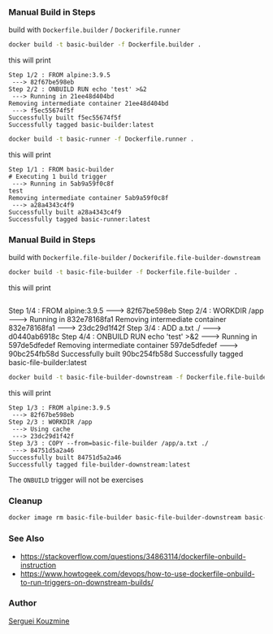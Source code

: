 ### Manual Build in Steps
build with `Dockerfile.builder` / `Dockerifile.runner`
```sh
docker build -t basic-builder -f Dockerfile.builder .
```
this will print
```text
Step 1/2 : FROM alpine:3.9.5
 ---> 82f67be598eb
Step 2/2 : ONBUILD RUN echo 'test' >&2
 ---> Running in 21ee48d404bd
Removing intermediate container 21ee48d404bd
 ---> f5ec55674f5f
Successfully built f5ec55674f5f
Successfully tagged basic-builder:latest

```
```sh
docker build -t basic-runner -f Dockerfile.runner .
```
this will print
```text
Step 1/1 : FROM basic-builder
# Executing 1 build trigger
 ---> Running in 5ab9a59f0c8f
test
Removing intermediate container 5ab9a59f0c8f
 ---> a28a4343c4f9
Successfully built a28a4343c4f9
Successfully tagged basic-runner:latest
```


### Manual Build in Steps
build with `Dockerfile.file-builder` / `Dockerifile.file-builder-downstream`
```sh
docker build -t basic-file-builder -f Dockerfile.file-builder .
```
this will print
```text

```
Step 1/4 : FROM alpine:3.9.5
 ---> 82f67be598eb
Step 2/4 : WORKDIR /app
 ---> Running in 832e78168fa1
Removing intermediate container 832e78168fa1
 ---> 23dc29d1f42f
Step 3/4 : ADD a.txt ./
 ---> d0440ab6918c
Step 4/4 : ONBUILD RUN echo 'test' >&2
 ---> Running in 597de5dfedef
Removing intermediate container 597de5dfedef
 ---> 90bc254fb58d
Successfully built 90bc254fb58d
Successfully tagged basic-file-builder:latest
```sh
docker build -t basic-file-builder-downstream -f Dockerfile.file-builder-downstream .
```
this will print
```text
Step 1/3 : FROM alpine:3.9.5
 ---> 82f67be598eb
Step 2/3 : WORKDIR /app
 ---> Using cache
 ---> 23dc29d1f42f
Step 3/3 : COPY --from=basic-file-builder /app/a.txt ./
 ---> 84751d5a2a46
Successfully built 84751d5a2a46
Successfully tagged file-builder-downstream:latest
```
The `ONBUILD` trigger will not be exercises

### Cleanup
```sh
docker image rm basic-file-builder basic-file-builder-downstream basic-builder basic-runner	
```
### See Also
  * https://stackoverflow.com/questions/34863114/dockerfile-onbuild-instruction
  * https://www.howtogeek.com/devops/how-to-use-dockerfile-onbuild-to-run-triggers-on-downstream-builds/


### Author
[Serguei Kouzmine](kouzmine_serguei@yahoo.com)
